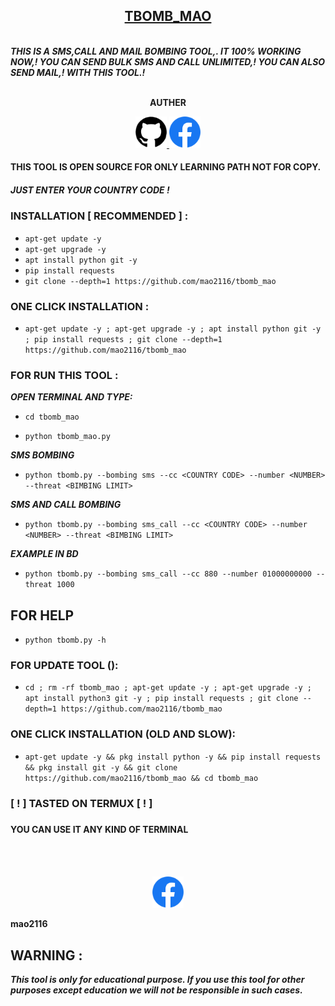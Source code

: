 
<h2 align="center">
<a href="https://maocommunity.blogspot.com/?m=1">TBOMB_MAO</a>
  
  </h2>
</br>
<b><i>THIS IS A SMS,CALL AND MAIL BOMBING TOOL,.
IT 100% WORKING NOW,! YOU CAN SEND BULK SMS AND CALL UNLIMITED,!
YOU CAN ALSO SEND MAIL,! WITH THIS TOOL.!</i></b>
</br>
</br>

<p align="center">
<b> AUTHER </b>
</p>
 <p align="center">
<a href="https://github.com/mao2116">
  <img width="50px" height="50px" src="https://raw.githubusercontent.com/fh-rabbi/Hack-Box/main/images/git.png">
</a>
<a href="https://www.facebook.com/mao2116/">
  <img width="50px" height="50px" src="https://raw.githubusercontent.com/fh-rabbi/Hack-Box/main/images/fb.png"><!I JUST USE A PIC FROM FH-RABBI >
</a></p>

  
#### THIS TOOL IS OPEN SOURCE FOR ONLY LEARNING PATH NOT FOR COPY.

##### JUST ENTER YOUR COUNTRY CODE !





### INSTALLATION [ RECOMMENDED ] :

* `apt-get update -y`
* `apt-get upgrade -y`
* `apt install python git -y`
* `pip install requests`
* `git clone --depth=1 https://github.com/mao2116/tbomb_mao`
### ONE CLICK INSTALLATION :


* `apt-get update -y ; apt-get upgrade -y ; apt install python git -y ; pip install requests ; git clone --depth=1 https://github.com/mao2116/tbomb_mao`




### FOR RUN THIS TOOL :

***OPEN TERMINAL AND TYPE:***

* `cd tbomb_mao`

* `python tbomb_mao.py`

***SMS BOMBING***

* `python tbomb.py --bombing sms --cc <COUNTRY CODE> --number <NUMBER> --threat <BIMBING LIMIT>`

***SMS AND CALL BOMBING***

* `python tbomb.py --bombing sms_call --cc <COUNTRY CODE> --number <NUMBER> --threat <BIMBING LIMIT>`

***EXAMPLE IN BD***

* `python tbomb.py --bombing sms_call --cc 880 --number 01000000000 --threat 1000`

## FOR HELP
* `python tbomb.py -h`



### FOR UPDATE TOOL ():

* `cd ; rm -rf tbomb_mao ; apt-get update -y ; apt-get upgrade -y ; apt install python3 git -y ; pip install requests ; git clone --depth=1 https://github.com/mao2116/tbomb_mao`



### ONE CLICK INSTALLATION (OLD AND SLOW):
* `apt-get update -y && pkg install python -y && pip install requests && pkg install git -y && git clone https://github.com/mao2116/tbomb_mao && cd tbomb_mao`




<h3>[ ! ] TASTED ON TERMUX [ ! ]<h3/>
<h4>YOU CAN USE IT ANY KIND OF TERMINAL<h4/>



<b>

</br>
</br>
<p align="center">
<a href="https://www.facebook.com/mao2116/">
  <img width="50px" height="50px" src="https://raw.githubusercontent.com/fh-rabbi/Hack-Box/main/images/fb.png"><!I JUST USE A PIC FROM FH-RABBI >
<a/>
<p/>  

</b>
<b> mao2116 </b>

## WARNING : 
***This tool is only for educational purpose. If you use this tool for other purposes except education we will not be responsible in such cases.***

  
  
  
